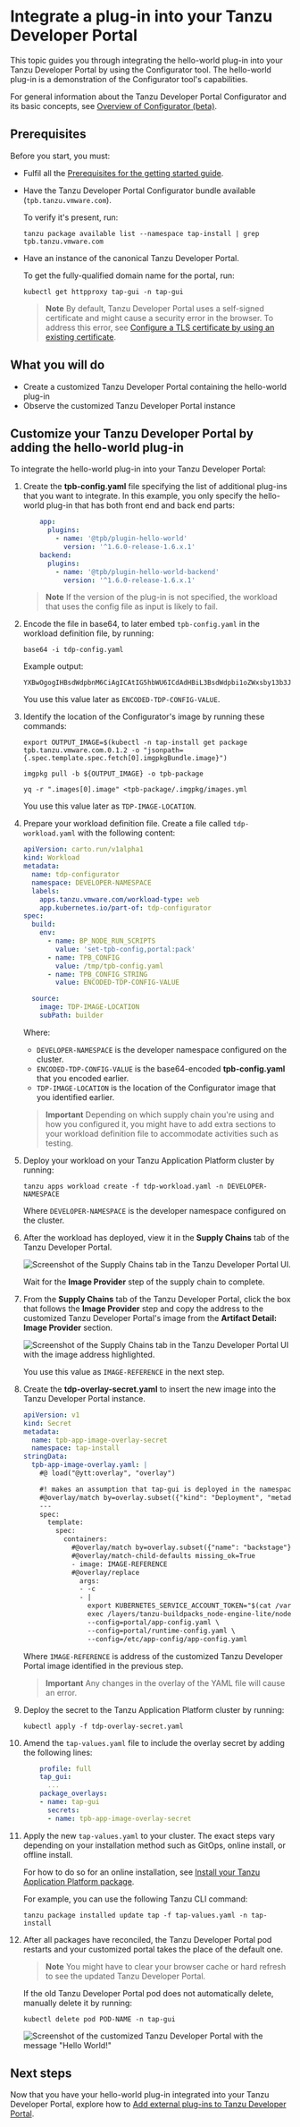 # Integrate a plug-in into your Tanzu Developer Portal

This topic guides you through integrating the hello-world plug-in into your Tanzu Developer Portal
by using the Configurator tool.
The hello-world plug-in is a demonstration of the Configurator tool's capabilities.

For general information about the Tanzu Developer Portal Configurator and its basic concepts, see
[Overview of Configurator (beta)](../tap-gui/configurator/about.hbs.md).

## <a id="prereqs"></a>Prerequisites

Before you start, you must:

- Fulfil all the [Prerequisites for the getting started guide](../getting-started.hbs.md#get-started-prereqs).
- Have the Tanzu Developer Portal Configurator bundle available (`tpb.tanzu.vmware.com`).

    To verify it's present, run:

    ```console
    tanzu package available list --namespace tap-install | grep tpb.tanzu.vmware.com
    ```

- Have an instance of the canonical Tanzu Developer Portal.

    To get the fully-qualified domain name for the portal, run:

    ```console
    kubectl get httpproxy tap-gui -n tap-gui
    ```

    > **Note** By default, Tanzu Developer Portal uses a self-signed certificate and might cause
    > a security error in the browser. To address this error, see
    > [Configure a TLS certificate by using an existing certificate](../tap-gui/tls/enable-tls-existing-cert.hbs.md).

## <a id="you-will"></a>What you will do

- Create a customized Tanzu Developer Portal containing the hello-world plug-in
- Observe the customized Tanzu Developer Portal instance

## <a id="customize-dev-portal"></a>Customize your Tanzu Developer Portal by adding the hello-world plug-in

To integrate the hello-world plug-in into your Tanzu Developer Portal:

1. Create the **tpb-config.yaml** file specifying the list of additional plug-ins that you want to integrate.
   In this example, you only specify the hello-world plug-in that has both front end and back end parts:

    ```yaml
        app:
          plugins:
            - name: '@tpb/plugin-hello-world'
              version: '^1.6.0-release-1.6.x.1'
        backend:
          plugins:
            - name: '@tpb/plugin-hello-world-backend'
              version: '^1.6.0-release-1.6.x.1'
    ```

    > **Note** If the version of the plug-in is not specified, the workload that uses the config file
    > as input is likely to fail.

1. Encode the file in base64, to later embed `tpb-config.yaml` in the workload definition file, by
   running:

    ```console
    base64 -i tdp-config.yaml
    ```

    Example output:

    ```console
    YXBwOgogIHBsdWdpbnM6CiAgICAtIG5hbWU6ICdAdHBiL3BsdWdpbi1oZWxsby13b3JsZCcKICAgICAgdmVyc2lvbjogJ14xLjYuMC1yZWxlYXNlLTEuNi54LjEnIApiYWNrZW5kOgogIHBsdWdpbnM6CiAgICAtIG5hbWU6ICdAdHBiL3BsdWdpbi1oZWxsby13b3JsZC1iYWNrZW5kJwogICAgICB2ZXJzaW9uOiAnXjEuNi4wLXJlbGVhc2UtMS42LnguMScK
    ```

    You use this value later as `ENCODED-TDP-CONFIG-VALUE`.

1. Identify the location of the Configurator's image by running these commands:

    ```console
    export OUTPUT_IMAGE=$(kubectl -n tap-install get package tpb.tanzu.vmware.com.0.1.2 -o "jsonpath={.spec.template.spec.fetch[0].imgpkgBundle.image}")
    ```

    ```console
    imgpkg pull -b ${OUTPUT_IMAGE} -o tpb-package
    ```

    ```console
    yq -r ".images[0].image" <tpb-package/.imgpkg/images.yml
    ```

    You use this value later as `TDP-IMAGE-LOCATION`.

1. Prepare your workload definition file. Create a file called `tdp-workload.yaml` with the following content:

    ```yaml
    apiVersion: carto.run/v1alpha1
    kind: Workload
    metadata:
      name: tdp-configurator
      namespace: DEVELOPER-NAMESPACE
      labels:
        apps.tanzu.vmware.com/workload-type: web
        app.kubernetes.io/part-of: tdp-configurator
    spec:
      build:
        env:
          - name: BP_NODE_RUN_SCRIPTS
            value: 'set-tpb-config,portal:pack'
          - name: TPB_CONFIG
            value: /tmp/tpb-config.yaml
          - name: TPB_CONFIG_STRING
            value: ENCODED-TDP-CONFIG-VALUE

      source:
        image: TDP-IMAGE-LOCATION
        subPath: builder
    ```

    Where:

    - `DEVELOPER-NAMESPACE` is the developer namespace configured on the cluster.
    - `ENCODED-TDP-CONFIG-VALUE` is the base64-encoded **tpb-config.yaml** that you encoded earlier.
    - `TDP-IMAGE-LOCATION` is the location of the Configurator image that you identified earlier.

    > **Important** Depending on which supply chain you're using and how you configured it, you might
    > have to add extra sections to your workload definition file to accommodate activities such as testing.

1. Deploy your workload on your Tanzu Application Platform cluster by running:

    ```console
    tanzu apps workload create -f tdp-workload.yaml -n DEVELOPER-NAMESPACE
    ```

    Where `DEVELOPER-NAMESPACE` is the developer namespace configured on the cluster.

1. After the workload has deployed, view it in the **Supply Chains** tab of the Tanzu Developer Portal.

    ![Screenshot of the Supply Chains tab in the Tanzu Developer Portal UI.](../images/configurator/tdp-configurator-workload.png)

    Wait for the **Image Provider** step of the supply chain to complete.

1. From the **Supply Chains** tab of the Tanzu Developer Portal, click the box that follows
   the **Image Provider** step and copy the address to the customized Tanzu Developer Portal's image
   from the **Artifact Detail: Image Provider** section.

    ![Screenshot of the Supply Chains tab in the Tanzu Developer Portal UI with the image address highlighted.](../images/configurator/tdp-configurator-supply-chain.png)

    You use this value as `IMAGE-REFERENCE` in the next step.

1. Create the **tdp-overlay-secret.yaml** to insert the new image into the Tanzu Developer Portal instance.

    ```yaml
    apiVersion: v1
    kind: Secret
    metadata:
      name: tpb-app-image-overlay-secret
      namespace: tap-install
    stringData:
      tpb-app-image-overlay.yaml: |
        #@ load("@ytt:overlay", "overlay")

        #! makes an assumption that tap-gui is deployed in the namespace: "tap-gui"
        #@overlay/match by=overlay.subset({"kind": "Deployment", "metadata": {"name": "server", "namespace": "tap-gui"}}), expects="1+"
        ---
        spec:
          template:
            spec:
              containers:
                #@overlay/match by=overlay.subset({"name": "backstage"}),expects="1+"
                #@overlay/match-child-defaults missing_ok=True
                - image: IMAGE-REFERENCE
                #@overlay/replace
                  args:
                  - -c
                  - |
                    export KUBERNETES_SERVICE_ACCOUNT_TOKEN="$(cat /var/run/secrets/kubernetes.io/serviceaccount/token)"
                    exec /layers/tanzu-buildpacks_node-engine-lite/node/bin/node portal/dist/packages/backend  \
                    --config=portal/app-config.yaml \
                    --config=portal/runtime-config.yaml \
                    --config=/etc/app-config/app-config.yaml
    ```

    Where `IMAGE-REFERENCE` is address of the customized Tanzu Developer Portal image identified in
    the previous step.

    > **Important** Any changes in the overlay of the YAML file will cause an error.

1. Deploy the secret to the Tanzu Application Platform cluster by running:

    ```console
    kubectl apply -f tdp-overlay-secret.yaml
    ```

1. Amend the `tap-values.yaml` file to include the overlay secret by adding the following lines:

    ```yaml
        profile: full
        tap_gui:
          ...
        package_overlays:
        - name: tap-gui
          secrets:
          - name: tpb-app-image-overlay-secret
    ```

1. Apply the new `tap-values.yaml` to your cluster. The exact steps vary depending on your installation
   method such as GitOps, online install, or offline install.

    For how to do so for an online installation, see [Install your Tanzu Application Platform package](../install-online/profile.hbs.md#install-your-tanzu-application-platform-package).

    For example, you can use the following Tanzu CLI command:

    ```console
    tanzu package installed update tap -f tap-values.yaml -n tap-install
    ```

1. After all packages have reconciled, the Tanzu Developer Portal pod restarts and your customized
   portal takes the place of the default one.

    > **Note** You might have to clear your browser cache or hard refresh to see the updated
    > Tanzu Developer Portal.

    If the old Tanzu Developer Portal pod does not automatically delete, manually delete it by running:

    ```console
    kubectl delete pod POD-NAME -n tap-gui
    ```

    ![Screenshot of the customized Tanzu Developer Portal with the message "Hello World!"](../images/configurator/tdp-customized-portal.png)

## <a id="next-steps"></a>Next steps

Now that you have your hello-world plug-in integrated into your Tanzu Developer Portal, explore how to
[Add external plug-ins to Tanzu Developer Portal](../tap-gui/configurator/external-plugins.hbs.md).
